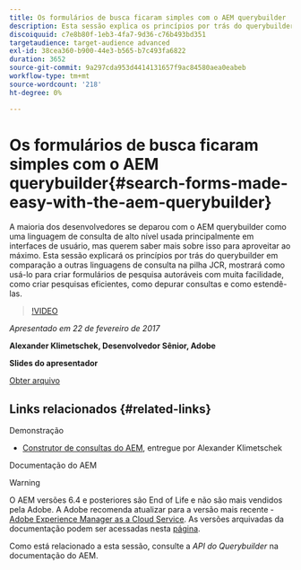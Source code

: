 ```yaml
---
title: Os formulários de busca ficaram simples com o AEM querybuilder
description: Esta sessão explica os princípios por trás do querybuilder em comparação a outras linguagens de consulta na pilha JCR. Ele mostra como usá-lo para criar formulários de pesquisa para criação fácil, como criar pesquisas eficientes, como depurar consultas e como estendê-las.
discoiquuid: c7e8b80f-1eb3-4fa7-9d36-c76b493bd351
targetaudience: target-audience advanced
exl-id: 38cea360-b900-44e3-b565-b7c493fa6822
duration: 3652
source-git-commit: 9a297cda953d4414131657f9ac84580aea0eabeb
workflow-type: tm+mt
source-wordcount: '218'
ht-degree: 0%

---
```


# Os formulários de busca ficaram simples com o AEM querybuilder{#search-forms-made-easy-with-the-aem-querybuilder}

A maioria dos desenvolvedores se deparou com o AEM querybuilder como uma linguagem de consulta de alto nível usada principalmente em interfaces de usuário, mas querem saber mais sobre isso para aproveitar ao máximo. Esta sessão explicará os princípios por trás do querybuilder em comparação a outras linguagens de consulta na pilha JCR, mostrará como usá-lo para criar formulários de pesquisa autoráveis com muita facilidade, como criar pesquisas eficientes, como depurar consultas e como estendê-las.

>[!VIDEO](https://video.tv.adobe.com/v/19139/?quality=9)

*Apresentado em 22 de fevereiro de 2017*

**Alexander Klimetschek, Desenvolvedor Sênior, Adobe**

**Slides do apresentador**

[Obter arquivo](assets/aem-gems-querybuilder-2017.pdf)

## Links relacionados {#related-links}

Demonstração

* [Construtor de consultas do AEM](https://www.youtube.com/watch?v=yR9mcp9_MtY&list=PLHMjqSjX2bE7zaDKZ7KD-tuqVXooiKave), entregue por Alexander Klimetschek

Documentação do AEM

>[!WARNING]
>
>O AEM versões 6.4 e posteriores são End of Life e não são mais vendidos pela Adobe.  A Adobe recomenda atualizar para a versão mais recente - [Adobe Experience Manager as a Cloud Service](https://experienceleague.adobe.com/docs/experience-manager-cloud-service.html?lang=pt-BR).  As versões arquivadas da documentação podem ser acessadas nesta [página](https://experienceleague.adobe.com/docs/experience-manager-release-information/aem-release-updates/previous-updates/aem-previous-versions.html?lang=pt-BR).
>
>Como está relacionado a esta sessão, consulte a *API do Querybuilder* na documentação do AEM.

<!--
[Get back to the Overview](https://helpx.adobe.com/br/experience-manager/kt/eseminars/gems/aem-index.html)
-->
